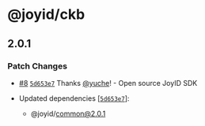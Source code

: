 # @joyid/ckb

## 2.0.1

### Patch Changes

- [#8](https://github.com/nervina-labs/joyid-sdk-js/pull/8) [`5d653e7`](https://github.com/nervina-labs/joyid-sdk-js/commit/5d653e71b7d8d47edcf300d9acd8a9fb7c852c32) Thanks [@yuche](https://github.com/yuche)! - Open source JoyID SDK

- Updated dependencies [[`5d653e7`](https://github.com/nervina-labs/joyid-sdk-js/commit/5d653e71b7d8d47edcf300d9acd8a9fb7c852c32)]:
  - @joyid/common@2.0.1
